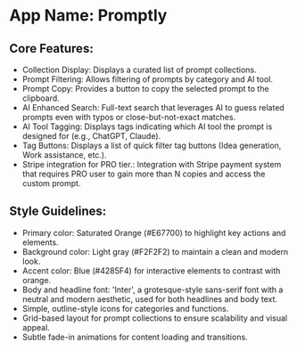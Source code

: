 # **App Name**: Promptly

## Core Features:

- Collection Display: Displays a curated list of prompt collections.
- Prompt Filtering: Allows filtering of prompts by category and AI tool.
- Prompt Copy: Provides a button to copy the selected prompt to the clipboard.
- AI Enhanced Search: Full-text search that leverages AI to guess related prompts even with typos or close-but-not-exact matches.
- AI Tool Tagging: Displays tags indicating which AI tool the prompt is designed for (e.g., ChatGPT, Claude).
- Tag Buttons: Displays a list of quick filter tag buttons (Idea generation, Work assistance, etc.).
- Stripe integration for PRO tier.: Integration with Stripe payment system that requires PRO user to gain more than N copies and access the custom prompt.

## Style Guidelines:

- Primary color: Saturated Orange (#E67700) to highlight key actions and elements.
- Background color: Light gray (#F2F2F2) to maintain a clean and modern look.
- Accent color: Blue (#4285F4) for interactive elements to contrast with orange.
- Body and headline font: 'Inter', a grotesque-style sans-serif font with a neutral and modern aesthetic, used for both headlines and body text.
- Simple, outline-style icons for categories and functions.
- Grid-based layout for prompt collections to ensure scalability and visual appeal.
- Subtle fade-in animations for content loading and transitions.